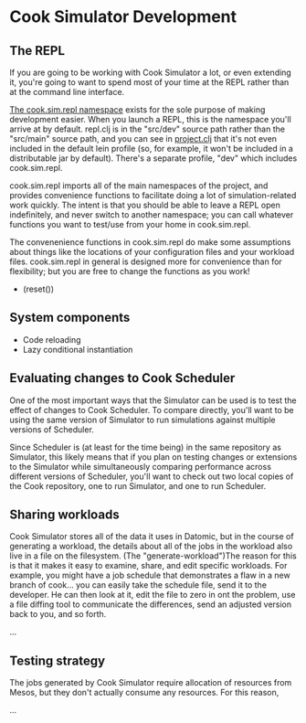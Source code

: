# Cook Simulator Development

## The REPL

If you are going to be working with Cook Simulator a lot, or even extending it,
you're going to want to spend most of your time at the REPL rather than at the
command line interface.

[The cook.sim.repl namespace](../src/dev/cook/sim/repl.clj) exists for the sole purpose of making development easier.  When you launch a REPL, this is the namespace you'll arrive at by default.  repl.clj is in the "src/dev" source path rather than the "src/main"
source path, and you can see in [project.clj](../project.clj) that it's not even included in the default lein profile (so, for example, it won't be included in a distributable jar by default).  There's a separate profile, "dev" which includes cook.sim.repl.

cook.sim.repl imports all of the main namespaces of the project, and provides
convenience functions to facilitate doing a lot of simulation-related work quickly.
The intent is that you should be able to leave a REPL open indefinitely, and never
switch to another namespace; you can call whatever functions you want to test/use
from your home in cook.sim.repl.

The convenenience functions in cook.sim.repl do make some assumptions about things like
the locations of your configuration files and your workload files.  cook.sim.repl in general is designed more for convenience than for flexibility; but you are free to change the functions as you work!

* (reset())


## System components

* Code reloading
* Lazy conditional instantiation


## Evaluating changes to Cook Scheduler

One of the most important ways that the Simulator can be used is to test the effect of changes to Cook Scheduler.  To compare directly, you'll want to be using the same version of Simulator to run simulations against multiple versions of Scheduler.

Since Scheduler is (at least for the time being) in the same repository as Simulator, this likely means that if you plan on testing changes or extensions to the Simulator while simultaneously comparing performance across different versions of Scheduler, you'll want to check out two local copies of the Cook repository, one to run Simulator, and one to run Scheduler.

## Sharing workloads

Cook Simulator stores all of the data it uses in Datomic, but in the course of generating a workload, the details about all of the jobs in the workload also live in a file on the filesystem.  (The "generate-workload")The reason for this is that it makes it easy to examine, share, and edit specific workloads.  For example, you might have a job schedule that demonstrates a flaw in a new branch of cook... you can easily take the schedule file, send it to the developer.  He can then look at it, edit the file to zero in ont the problem, use a file diffing tool to communicate the differences, send an adjusted version back to you, and so forth.

...


## Testing strategy

The jobs generated by Cook Simulator require allocation of resources from Mesos, but they don't actually consume any resources.  For this reason, 

...

